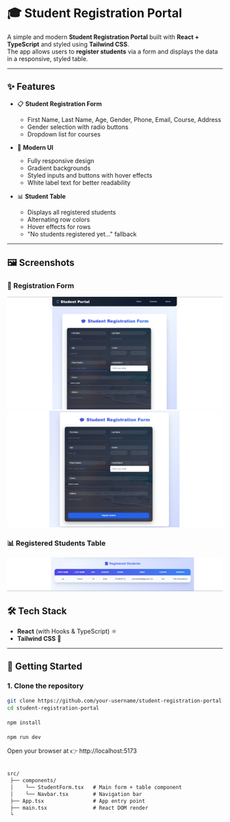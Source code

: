 # 🎓 Student Registration Portal

A simple and modern **Student Registration Portal** built with **React + TypeScript** and styled using **Tailwind CSS**.  
The app allows users to **register students** via a form and displays the data in a responsive, styled table.

---

## ✨ Features

- 📋 **Student Registration Form**
  - First Name, Last Name, Age, Gender, Phone, Email, Course, Address  
  - Gender selection with radio buttons  
  - Dropdown list for courses  

- 🎨 **Modern UI**
  - Fully responsive design  
  - Gradient backgrounds  
  - Styled inputs and buttons with hover effects  
  - White label text for better readability  

- 📊 **Student Table**
  - Displays all registered students  
  - Alternating row colors  
  - Hover effects for rows  
  - "No students registered yet..." fallback  

---


## 🖼️ Screenshots

### 📝 Registration Form
![Form Screenshot](./public/images/Capture-1.png)
![Form Screenshot](./public/images/Capture-3.png)

### 📊 Registered Students Table
![Table Screenshot](./public/images/Capture-2.png)



## 🛠️ Tech Stack

- **React** (with Hooks & TypeScript) ⚛️  
- **Tailwind CSS** 🌈  

---

## 🚀 Getting Started

### 1. Clone the repository
```bash
git clone https://github.com/your-username/student-registration-portal.git
cd student-registration-portal

npm install

npm run dev

```

Open your browser at 👉 http://localhost:5173

```

src/
 ├── components/
 │    └── StudentForm.tsx   # Main form + table component
 │    └── Navbar.tsx        # Navigation bar
 ├── App.tsx                # App entry point
 ├── main.tsx               # React DOM render
 └

```